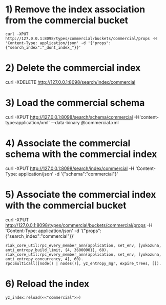 
# 1) Remove the index association from the commercial bucket
```
curl -XPUT http://127.0.0.1:8098/types/commercial/buckets/commercial/props -H 'Content-Type: application/json' -d '{"props":{"search_index":"_dont_index_"}}'
```

# 2) Delete the commercial index
curl -XDELETE http://127.0.0.1:8098/search/index/commercial

# 3) Load the commercial schema
curl -XPUT http://127.0.0.1:8098/search/schema/commercial -H'content-type:application/xml' --data-binary @commercial.xml

# 4) Associate the commercial schema with the commercial index
curl -XPUT http://127.0.0.1:8098/search/index/commercial -H 'Content-Type: application/json' -d '{"schema":"commercial"}'

# 5) Associate the commercial index with the commercial bucket
curl -XPUT http://127.0.0.1:8098/types/commercial/buckets/commercial/props -H 'Content-Type: application/json' -d '{"props":{"search_index":"commercial"}}'

```
riak_core_util:rpc_every_member_ann(application, set_env, [yokozuna, anti_entropy_build_limit, {4, 3600000}], 60).
riak_core_util:rpc_every_member_ann(application, set_env, [yokozuna, anti_entropy_concurrency, 4], 60).
rpc:multicall([node() | nodes()], yz_entropy_mgr, expire_trees, []).
```
# 6) Reload the index
```
yz_index:reload(<<"commercial">>)
```

